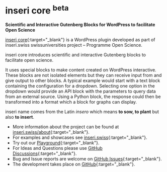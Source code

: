 # inseri core <sup>beta</sub>

**Scientific and Interactive Gutenberg Blocks for WordPress to facilitate Open Science**

[inseri core](https://wordpress.org/plugins/inseri-core/){:target="\_blank"} is a WordPress plugin developed as part of inseri.swiss swissuniversities project – Programme Open Science.

inseri core introduces scientific and interactive Gutenberg blocks to facilitate open science.

It uses special blocks to make content created on WordPress interactive.
These blocks are not isolated elements but they can receive input from and give output to other blocks.
A typical example would start with a text block containing the configuration for a dropdown.
Selecting one option in the dropdown would provide an API block with the parameters to query data from an external source.
Using a Python block, the response could then be transformed into a format which a block for graphs can display.

inseri name comes from the Latin _insero_ which means **to sow, to plant** but also **to insert**.

- More information about the project can be found at [inseri.swiss/about](https://inseri.swiss/about){:target="\_blank"}.
- For examples and showcases see [inseri.swiss](https://inseri.swiss/about){:target="\_blank"}.
- Try out our [Playground](https://inseri.swiss/playground/){:target="\_blank"}.
- For Ideas and Questions please use [GitHub Discussions](https://github.com/inseri-swiss/inseri-swiss/discussions){:target="\_blank"}.
- Bug and Issue reports are welcome on [GitHub Issues](https://github.com/inseri-swiss/inseri-swiss/issues){:target="\_blank"}.
- The development takes place on [GitHub](https://github.com/inseri-swiss/inseri-core-wp){:target="\_blank"}.
